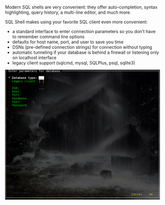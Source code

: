 Modern SQL shells are very convenient: they offer auto-completion, syntax highlighting, query history, a multi-line editor, and much more.

SQL Shell makes using your favorite SQL client even more convenient:

* a standard interface to enter connection parameters so you don't have to remember command line options
* defaults for host name, port, and user to save you time
* DSNs (pre-defined connection strings) for connection without typing
* automatic tunneling if your database is behind a firewall or listening only on localhost interface
* legacy client support (sqlcmd, mysql, SQLPlus, psql, sqlite3)

![ss](https://raw.githubusercontent.com/thorstenkampe/SQL-Shell/main/screenshots/standard.png)
